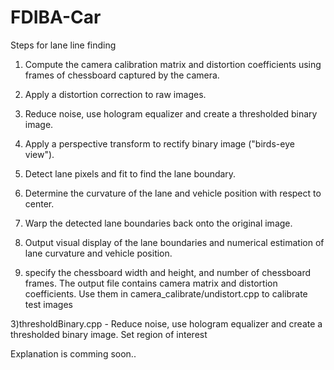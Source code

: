 # FDIBA-Car

Steps for lane line finding

1) Compute the camera calibration matrix and distortion coefficients using frames of chessboard captured by the camera.
2) Apply a distortion correction to raw images.
3) Reduce noise, use hologram equalizer and create a thresholded binary image.
4) Apply a perspective transform to rectify binary image ("birds-eye view").
5) Detect lane pixels and fit to find the lane boundary.
6) Determine the curvature of the lane and vehicle position with respect to center.
7) Warp the detected lane boundaries back onto the original image.
8) Output visual display of the lane boundaries and numerical estimation of lane curvature and vehicle position.


 
1) specify the chessboard width and height, and number of chessboard frames. The output file contains camera matrix and distortion 
coefficients. Use them in camera_calibrate/undistort.cpp to calibrate test images
 
3)thresholdBinary.cpp - Reduce noise, use hologram equalizer and create a thresholded binary image. Set region of interest

Explanation is comming soon.. 